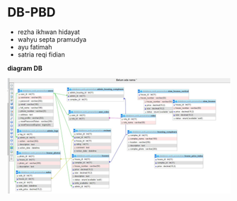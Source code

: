 # DB-PBD
- rezha ikhwan hidayat
- wahyu septa pramudya 
- ayu fatimah
- satria reqi fidian

**diagram DB**

 ![Diagram](./digram.png)
